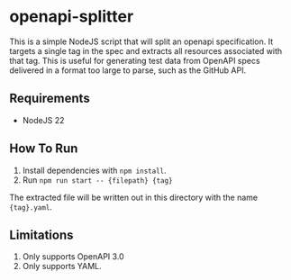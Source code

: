 # openapi-splitter

This is a simple NodeJS script that will split an openapi specification. It targets a single tag in the spec and extracts all resources associated with that tag. This is useful for generating test data from OpenAPI specs delivered in a format too large to parse, such as the GitHub API.

## Requirements

- NodeJS 22

## How To Run

1. Install dependencies with `npm install`.
2. Run `npm run start -- {filepath} {tag}`

The extracted file will be written out in this directory with the name `{tag}.yaml`.

## Limitations

1. Only supports OpenAPI 3.0
2. Only supports YAML.